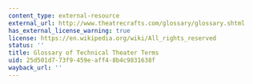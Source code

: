 ```yaml
---
content_type: external-resource
external_url: http://www.theatrecrafts.com/glossary/glossary.shtml
has_external_license_warning: true
license: https://en.wikipedia.org/wiki/All_rights_reserved
status: ''
title: Glossary of Technical Theater Terms
uid: 25d501d7-73f9-459e-aff4-8b4c9831638f
wayback_url: ''
---
```

